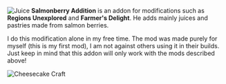 ![Juice](https://cdn.modrinth.com/data/cached_images/2f08b48a726724108ce0fea4bee3bd0d9414ada8.png)
**Salmonberry Addition** is an addon for modifications such as __Regions Unexplored__ and __Farmer's Delight__. He adds mainly juices and pastries made from salmon berries.

I do this modification alone in my free time. The mod was made purely for myself (this is my first mod), I am not against others using it in their builds. Just keep in mind that this addon will only work with the mods described above!

![Cheesecake Craft](https://cdn.modrinth.com/data/Qm4JeAEX/images/95bb6e504a026830cbc3fb4855d35874f76a6e73.png)